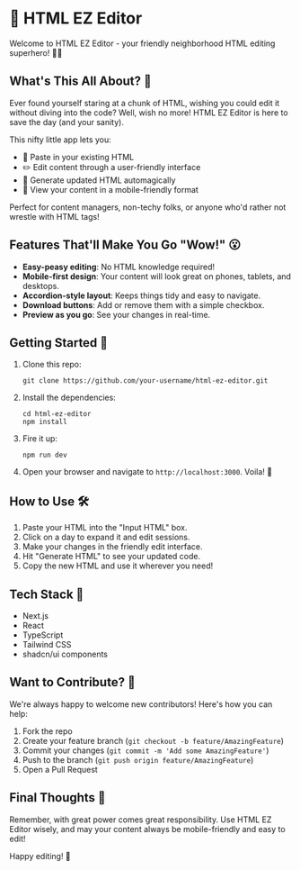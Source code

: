 # 🌟 HTML EZ Editor

Welcome to HTML EZ Editor - your friendly neighborhood HTML editing superhero! 🦸‍♂️

## What's This All About? 🤔

Ever found yourself staring at a chunk of HTML, wishing you could edit it without diving into the code? Well, wish no more! HTML EZ Editor is here to save the day (and your sanity).

This nifty little app lets you:

- 📝 Paste in your existing HTML
- ✏️ Edit content through a user-friendly interface
- 🔄 Generate updated HTML automagically
- 📱 View your content in a mobile-friendly format

Perfect for content managers, non-techy folks, or anyone who'd rather not wrestle with HTML tags!

## Features That'll Make You Go "Wow!" 😮

- **Easy-peasy editing**: No HTML knowledge required!
- **Mobile-first design**: Your content will look great on phones, tablets, and desktops.
- **Accordion-style layout**: Keeps things tidy and easy to navigate.
- **Download buttons**: Add or remove them with a simple checkbox.
- **Preview as you go**: See your changes in real-time.

## Getting Started 🚀

1. Clone this repo:
   ```
   git clone https://github.com/your-username/html-ez-editor.git
   ```

2. Install the dependencies:
   ```
   cd html-ez-editor
   npm install
   ```

3. Fire it up:
   ```
   npm run dev
   ```

4. Open your browser and navigate to `http://localhost:3000`. Voila! 🎉

## How to Use 🛠️

1. Paste your HTML into the "Input HTML" box.
2. Click on a day to expand it and edit sessions.
3. Make your changes in the friendly edit interface.
4. Hit "Generate HTML" to see your updated code.
5. Copy the new HTML and use it wherever you need!

## Tech Stack 🥞

- Next.js
- React
- TypeScript
- Tailwind CSS
- shadcn/ui components

## Want to Contribute? 🤝

We're always happy to welcome new contributors! Here's how you can help:

1. Fork the repo
2. Create your feature branch (`git checkout -b feature/AmazingFeature`)
3. Commit your changes (`git commit -m 'Add some AmazingFeature'`)
4. Push to the branch (`git push origin feature/AmazingFeature`)
5. Open a Pull Request

## Final Thoughts 💭

Remember, with great power comes great responsibility. Use HTML EZ Editor wisely, and may your content always be mobile-friendly and easy to edit!

Happy editing! 🎈

